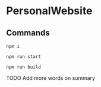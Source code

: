# PersonalWebsite

## Commands
```
npm i

npm run start

npm run build
```

TODO
Add more words on summary